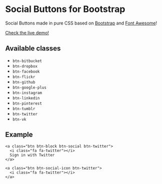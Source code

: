 Social Buttons for Bootstrap
============================

Social Buttons made in pure CSS based on
[Bootstrap](http://twitter.github.io/bootstrap/) and
[Font Awesome](http://fortawesome.github.io/Font-Awesome/)!

[Check the live demo!](http://lipis.github.io/bootstrap-social)

Available classes
-----------------
 - `btn-bitbucket`
 - `btn-dropbox`
 - `btn-facebook`
 - `btn-flickr`
 - `btn-github`
 - `btn-google-plus`
 - `btn-instagram`
 - `btn-linkedin`
 - `btn-pinterest`
 - `btn-tumblr`
 - `btn-twitter`
 - `btn-vk`

Example
-------
    <a class="btn btn-block btn-social btn-twitter">
      <i class="fa fa-twitter"></i>
      Sign in with Twitter
    </a>

    <a class="btn btn-social-icon btn-twitter">
      <i class="fa fa-twitter"></i>
    </a>
